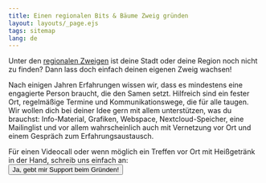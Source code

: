 ```yaml
---
title: Einen regionalen Bits & Bäume Zweig gründen
layout: layouts/_page.ejs
tags: sitemap
lang: de
---
```


<p>Unter den <a href="/community/regionale-zweige/">regionalen Zweigen</a> ist deine Stadt oder deine Region noch nicht zu finden? Dann lass doch einfach deinen eigenen Zweig wachsen!</p>
<p>
 Nach einigen Jahren Erfahrungen wissen wir, dass es mindestens eine engagierte Person braucht, die den Samen setzt. Hilfreich sind ein fester Ort, regelmäßige Termine und Kommunikationswege, die für alle taugen. Wir wollen dich bei deiner Idee gern mit allem unterstützen, was du brauchst: Info-Material, Grafiken, Webspace, Nextcloud-Speicher, eine Mailinglist und vor allem wahrscheinlich auch mit Vernetzung vor Ort und einem Gespräch zum Erfahrungsaustausch.
</p>
<p>
Für einen Videocall oder wenn möglich ein Treffen vor Ort mit Heißgetränk in der Hand, schreib uns einfach an:<br>
<a href="mailto:info@bits-und-baeume.org?subject=Zweiggründen"><button class="btn-dark">Ja, gebt mir Support beim Gründen!</button></a>
</p>



